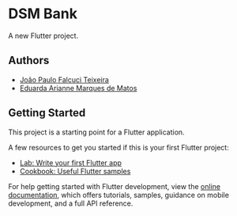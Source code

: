 # DSM Bank

A new Flutter project.

## Authors
- [João Paulo Falcuci Teixeira](https://github.com/jpfalcuci)
- [Eduarda Arianne Marques de Matos](https://github.com/dudamdev)

## Getting Started

This project is a starting point for a Flutter application.

A few resources to get you started if this is your first Flutter project:

- [Lab: Write your first Flutter app](https://docs.flutter.dev/get-started/codelab)
- [Cookbook: Useful Flutter samples](https://docs.flutter.dev/cookbook)

For help getting started with Flutter development, view the
[online documentation](https://docs.flutter.dev/), which offers tutorials,
samples, guidance on mobile development, and a full API reference.

